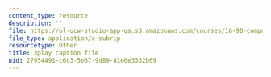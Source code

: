 ```yaml
---
content_type: resource
description: ''
file: https://ol-ocw-studio-app-qa.s3.amazonaws.com/courses/16-90-computational-methods-in-aerospace-engineering-spring-2014/27954491c6c35e679d8981e0e3332b69_nKNFP1PiIdo.vtt
file_type: application/x-subrip
resourcetype: Other
title: 3play caption file
uid: 27954491-c6c3-5e67-9d89-81e0e3332b69
---
```

